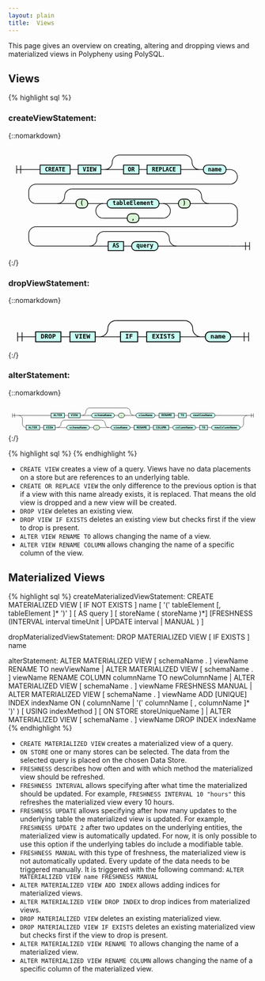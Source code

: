 ```yaml
---
layout: plain
title:  Views
---
```


This page gives an overview on creating, altering and dropping views and materialized views in Polypheny using PolySQL. 


## Views

{% highlight sql %}
<!--- BNF start --->    
### createViewStatement:
{::nomarkdown}

<html>
<style>
     svg.railroad-diagram {
     }
     svg.railroad-diagram path {
       stroke-width: 1.5;
       stroke: black;
       fill: rgba(0,0,0,0);
     }
     svg.railroad-diagram text {
       font: bold 14px monospace;
       text-anchor: middle;
       white-space: pre;
     }
     svg.railroad-diagram text.diagram-text {
       font-size: 12px;
     }
     svg.railroad-diagram text.diagram-arrow {
       font-size: 16px;
     }
     svg.railroad-diagram text.label {
       text-anchor: start;
     }
     svg.railroad-diagram text.comment {
       font: italic 12px monospace;
     }
     svg.railroad-diagram g.non-terminal text {
       /*font-style: italic;*/
     }
     svg.railroad-diagram rect2 {
      stroke-width: 2;
      stroke: black;
      fill: #D8F4D7;
     }
     svg.railroad-diagram rect2.group-box {
      stroke: gray;
      stroke-dasharray: 10 5;
      fill: none;
     }
     svg.railroad-diagram rect {
       stroke-width: 2;
       stroke: black;
       fill: #c9fff3;
     }
     svg.railroad-diagram rect.group-box {
      stroke: gray;
      stroke-dasharray: 10 5;
      fill: none;
     }
     svg.railroad-diagram path.diagram-text {
       stroke-width: 1.5;
       stroke: black;
       fill: white;
       cursor: help;
     }
     svg.railroad-diagram g.diagram-text:hover path.diagram-text {
     }
</style>
<div style="overflow: auto;">
<svg class="railroad-diagram" width="615" height="276" viewBox="0 0 615 276">
<g transform="translate(.5 .5)">
<g>
<path d="M20 46v20m10 -20v20m-10 -10h20"></path>
</g>
<path d="M40 56h10"></path>
<g>
<path d="M50 56h0"></path>
<path d="M50 56h18"></path>
<g>
<path d="M68 56h10"></path>
<path d="M537 56h10"></path>
<g class="non-terminal ">
<path d="M78 56h0"></path>
<path d="M152 56h0"></path>
<rect x="78" y="45" width="74" height="22"></rect>
<text x="115" y="60">CREATE</text>
</g>
<path d="M152 56h10"></path>
<path d="M162 56h10"></path>
<g class="non-terminal ">
<path d="M172 56h0"></path>
<path d="M228 56h0"></path>
<rect x="172" y="45" width="56" height="22"></rect>
<text x="200" y="60">VIEW</text>
</g>
<path d="M228 56h10"></path>
<g>
<path d="M238 56h0"></path>
<path d="M471 56h0"></path>
<path d="M238 56a18 18 0 0 0 18 -18v0a18 18 0 0 1 18 -18"></path>
<g>
<path d="M274 20h161"></path>
</g>
<path d="M435 20a18 18 0 0 1 18 18v0a18 18 0 0 0 18 18"></path>
<path d="M238 56h36"></path>
<g>
<path d="M274 56h0"></path>
<g>
<path d="M274 56h10"></path>
<path d="M425 56h10"></path>
<g class="non-terminal ">
<path d="M284 56h0"></path>
<path d="M322 56h0"></path>
<rect x="284" y="45" width="38" height="22"></rect>
<text x="303" y="60">OR</text>
</g>
<path d="M322 56h10"></path>
<path d="M332 56h10"></path>
<g class="non-terminal ">
<path d="M342 56h0"></path>
<path d="M425 56h0"></path>
<rect x="342" y="45" width="83" height="22"></rect>
<text x="383.5" y="60">REPLACE</text>
</g>
</g>
<path d="M435 56h0"></path>
</g>
<path d="M435 56h36"></path>
</g>
<path d="M471 56h10"></path>
<g class="terminal ">
<path d="M481 56h0"></path>
<path d="M537 56h0"></path>
<rect x="481" y="45" width="56" height="22" rx="10" ry="10"></rect>
<text x="509" y="60">name</text>
</g>
</g>
<path d="M547 56a18 18 0 0 1 18 18v0a18 18 0 0 1 -18 18h-479a18 18 0 0 0 -18 18v12a18 18 0 0 0 18 18"></path>
<g>
<path d="M68 140h52.5"></path>
<path d="M494.5 140h52.5"></path>
<g>
<path d="M120.5 140h0"></path>
<path d="M494.5 140h0"></path>
<path d="M120.5 140a18 18 0 0 0 18 -18v0a18 18 0 0 1 18 -18"></path>
<g>
<path d="M156.5 104h302"></path>
</g>
<path d="M458.5 104a18 18 0 0 1 18 18v0a18 18 0 0 0 18 18"></path>
<path d="M120.5 140h36"></path>
<g>
<path d="M156.5 140h0"></path>
<g>
<path d="M156.5 140h10"></path>
<path d="M448.5 140h10"></path>
<g class="terminal ">
<path d="M166.5 140h0"></path>
<path d="M195.5 140h0"></path>
<rect x="166.5" y="129" width="29" height="22" rx="10" ry="10" style="fill: #D8F4D7; stroke: black; stroke-width: 2;"></rect>
<text x="181" y="144">(</text>
</g>
<path d="M195.5 140h10"></path>
<path d="M205.5 140h10"></path>
<g>
<path d="M215.5 140h0"></path>
<path d="M399.5 140h0"></path>
<path d="M215.5 140h18"></path>
<g>
<path d="M233.5 140h0"></path>
<g>
<path d="M233.5 140h10"></path>
<path d="M371.5 140h10"></path>
<g class="terminal ">
<path d="M243.5 140h0"></path>
<path d="M371.5 140h0"></path>
<rect x="243.5" y="129" width="128" height="22" rx="10" ry="10"></rect>
<text x="307.5" y="144">tableElement</text>
</g>
</g>
<path d="M381.5 140h0"></path>
</g>
<path d="M381.5 140h18"></path>
<path d="M233.5 140a18 18 0 0 0 -18 18v0a18 18 0 0 0 18 18"></path>
<g class="terminal ">
<path d="M233.5 176h59.5"></path>
<path d="M322 176h59.5"></path>
<rect x="293" y="165" width="29" height="22" rx="10" ry="10" style="fill: #D8F4D7; stroke: black; stroke-width: 2;"></rect>
<text x="307.5" y="180">,</text>
</g>
<path d="M381.5 176a18 18 0 0 0 18 -18v0a18 18 0 0 0 -18 -18"></path>
</g>
<path d="M399.5 140h10"></path>
<path d="M409.5 140h10"></path>
<g class="terminal ">
<path d="M419.5 140h0"></path>
<path d="M448.5 140h0"></path>
<rect x="419.5" y="129" width="29" height="22" rx="10" ry="10" style="fill: #D8F4D7; stroke: black; stroke-width: 2;"></rect>
<text x="434" y="144">)</text>
</g>
</g>
<path d="M458.5 140h0"></path>
</g>
<path d="M458.5 140h36"></path>
</g>
</g>
<path d="M547 140a18 18 0 0 1 18 18v21a18 18 0 0 1 -18 18h-479a18 18 0 0 0 -18 18v12a18 18 0 0 0 18 18"></path>
<g>
<path d="M68 245h132"></path>
<path d="M415 245h132"></path>
<g>
<path d="M200 245h0"></path>
<path d="M415 245h0"></path>
<path d="M200 245a18 18 0 0 0 18 -18v0a18 18 0 0 1 18 -18"></path>
<g>
<path d="M236 209h143"></path>
</g>
<path d="M379 209a18 18 0 0 1 18 18v0a18 18 0 0 0 18 18"></path>
<path d="M200 245h36"></path>
<g>
<path d="M236 245h0"></path>
<g>
<path d="M236 245h10"></path>
<path d="M369 245h10"></path>
<g class="non-terminal ">
<path d="M246 245h0"></path>
<path d="M284 245h0"></path>
<rect x="246" y="234" width="38" height="22"></rect>
<text x="265" y="249">AS</text>
</g>
<path d="M284 245h10"></path>
<path d="M294 245h10"></path>
<g class="terminal ">
<path d="M304 245h0"></path>
<path d="M369 245h0"></path>
<rect x="304" y="234" width="65" height="22" rx="10" ry="10"></rect>
<text x="336.5" y="249">query</text>
</g>
</g>
<path d="M379 245h0"></path>
</g>
<path d="M379 245h36"></path>
</g>
</g>
<path d="M547 245h18"></path>
<path d="M565 245h0"></path>
</g>
<path d="M565 245h10"></path>
<path d="M 575 245 h 20 m -10 -10 v 20 m 10 -20 v 20"></path>
</g>
</svg>
</div></html>
{:/}

### dropViewStatement:
{::nomarkdown}

<html>
<style>
     svg.railroad-diagram {
     }
     svg.railroad-diagram path {
       stroke-width: 1.5;
       stroke: black;
       fill: rgba(0,0,0,0);
     }
     svg.railroad-diagram text {
       font: bold 14px monospace;
       text-anchor: middle;
       white-space: pre;
     }
     svg.railroad-diagram text.diagram-text {
       font-size: 12px;
     }
     svg.railroad-diagram text.diagram-arrow {
       font-size: 16px;
     }
     svg.railroad-diagram text.label {
       text-anchor: start;
     }
     svg.railroad-diagram text.comment {
       font: italic 12px monospace;
     }
     svg.railroad-diagram g.non-terminal text {
       /*font-style: italic;*/
     }
     svg.railroad-diagram rect2 {
      stroke-width: 2;
      stroke: black;
      fill: #D8F4D7;
     }
     svg.railroad-diagram rect2.group-box {
      stroke: gray;
      stroke-dasharray: 10 5;
      fill: none;
     }
     svg.railroad-diagram rect {
       stroke-width: 2;
       stroke: black;
       fill: #c9fff3;
     }
     svg.railroad-diagram rect.group-box {
      stroke: gray;
      stroke-dasharray: 10 5;
      fill: none;
     }
     svg.railroad-diagram path.diagram-text {
       stroke-width: 1.5;
       stroke: black;
       fill: white;
       cursor: help;
     }
     svg.railroad-diagram g.diagram-text:hover path.diagram-text {
     }
</style>
<div style="overflow: auto;">
<svg class="railroad-diagram" width="552" height="87" viewBox="0 0 552 87">
<g transform="translate(.5 .5)">
<g>
<path d="M20 46v20m10 -20v20m-10 -10h20"></path>
</g>
<path d="M40 56h10"></path>
<g>
<path d="M50 56h0"></path>
<g>
<path d="M50 56h10"></path>
<path d="M492 56h10"></path>
<g class="non-terminal ">
<path d="M60 56h0"></path>
<path d="M116 56h0"></path>
<rect x="60" y="45" width="56" height="22"></rect>
<text x="88" y="60">DROP</text>
</g>
<path d="M116 56h10"></path>
<path d="M126 56h10"></path>
<g class="non-terminal ">
<path d="M136 56h0"></path>
<path d="M192 56h0"></path>
<rect x="136" y="45" width="56" height="22"></rect>
<text x="164" y="60">VIEW</text>
</g>
<path d="M192 56h10"></path>
<g>
<path d="M202 56h0"></path>
<path d="M426 56h0"></path>
<path d="M202 56a18 18 0 0 0 18 -18v0a18 18 0 0 1 18 -18"></path>
<g>
<path d="M238 20h152"></path>
</g>
<path d="M390 20a18 18 0 0 1 18 18v0a18 18 0 0 0 18 18"></path>
<path d="M202 56h36"></path>
<g>
<path d="M238 56h0"></path>
<g>
<path d="M238 56h10"></path>
<path d="M380 56h10"></path>
<g class="non-terminal ">
<path d="M248 56h0"></path>
<path d="M286 56h0"></path>
<rect x="248" y="45" width="38" height="22"></rect>
<text x="267" y="60">IF</text>
</g>
<path d="M286 56h10"></path>
<path d="M296 56h10"></path>
<g class="non-terminal ">
<path d="M306 56h0"></path>
<path d="M380 56h0"></path>
<rect x="306" y="45" width="74" height="22"></rect>
<text x="343" y="60">EXISTS</text>
</g>
</g>
<path d="M390 56h0"></path>
</g>
<path d="M390 56h36"></path>
</g>
<path d="M426 56h10"></path>
<g class="terminal ">
<path d="M436 56h0"></path>
<path d="M492 56h0"></path>
<rect x="436" y="45" width="56" height="22" rx="10" ry="10"></rect>
<text x="464" y="60">name</text>
</g>
</g>
<path d="M502 56h0"></path>
</g>
<path d="M502 56h10"></path>
<path d="M 512 56 h 20 m -10 -10 v 20 m 10 -20 v 20"></path>
</g>
</svg>
</div></html>
{:/}

### alterStatement:
{::nomarkdown}

<html>
<style>
     svg.railroad-diagram {
     }
     svg.railroad-diagram path {
       stroke-width: 1.5;
       stroke: black;
       fill: rgba(0,0,0,0);
     }
     svg.railroad-diagram text {
       font: bold 14px monospace;
       text-anchor: middle;
       white-space: pre;
     }
     svg.railroad-diagram text.diagram-text {
       font-size: 12px;
     }
     svg.railroad-diagram text.diagram-arrow {
       font-size: 16px;
     }
     svg.railroad-diagram text.label {
       text-anchor: start;
     }
     svg.railroad-diagram text.comment {
       font: italic 12px monospace;
     }
     svg.railroad-diagram g.non-terminal text {
       /*font-style: italic;*/
     }
     svg.railroad-diagram rect2 {
      stroke-width: 2;
      stroke: black;
      fill: #D8F4D7;
     }
     svg.railroad-diagram rect2.group-box {
      stroke: gray;
      stroke-dasharray: 10 5;
      fill: none;
     }
     svg.railroad-diagram rect {
       stroke-width: 2;
       stroke: black;
       fill: #c9fff3;
     }
     svg.railroad-diagram rect.group-box {
      stroke: gray;
      stroke-dasharray: 10 5;
      fill: none;
     }
     svg.railroad-diagram path.diagram-text {
       stroke-width: 1.5;
       stroke: black;
       fill: white;
       cursor: help;
     }
     svg.railroad-diagram g.diagram-text:hover path.diagram-text {
     }
</style>
<div style="overflow: auto;">
<svg class="railroad-diagram" width="1209" height="146" viewBox="0 0 1209 146">
<g transform="translate(.5 .5)">
<g>
<path d="M20 46v20m10 -20v20m-10 -10h20"></path>
</g>
<path d="M40 56h10"></path>
<g>
<path d="M50 56h0"></path>
<g>
<path d="M50 56h0"></path>
<path d="M1159 56h0"></path>
<path d="M50 56h36"></path>
<g>
<path d="M86 56h121"></path>
<path d="M1002 56h121"></path>
<g class="non-terminal ">
<path d="M207 56h0"></path>
<path d="M272 56h0"></path>
<rect x="207" y="45" width="65" height="22"></rect>
<text x="239.5" y="60">ALTER</text>
</g>
<path d="M272 56h10"></path>
<path d="M282 56h10"></path>
<g class="non-terminal ">
<path d="M292 56h0"></path>
<path d="M348 56h0"></path>
<rect x="292" y="45" width="56" height="22"></rect>
<text x="320" y="60">VIEW</text>
</g>
<path d="M348 56h10"></path>
<g>
<path d="M358 56h0"></path>
<path d="M609 56h0"></path>
<path d="M358 56a18 18 0 0 0 18 -18v0a18 18 0 0 1 18 -18"></path>
<g>
<path d="M394 20h179"></path>
</g>
<path d="M573 20a18 18 0 0 1 18 18v0a18 18 0 0 0 18 18"></path>
<path d="M358 56h36"></path>
<g>
<path d="M394 56h0"></path>
<g>
<path d="M394 56h10"></path>
<path d="M563 56h10"></path>
<g class="terminal ">
<path d="M404 56h0"></path>
<path d="M514 56h0"></path>
<rect x="404" y="45" width="110" height="22" rx="10" ry="10"></rect>
<text x="459" y="60">schemaName</text>
</g>
<path d="M514 56h10"></path>
<path d="M524 56h10"></path>
<g class="terminal ">
<path d="M534 56h0"></path>
<path d="M563 56h0"></path>
<rect x="534" y="45" width="29" height="22" rx="10" ry="10" style="fill: #D8F4D7; stroke: black; stroke-width: 2;"></rect>
<text x="548.5" y="60">.</text>
</g>
</g>
<path d="M573 56h0"></path>
</g>
<path d="M573 56h36"></path>
</g>
<path d="M609 56h10"></path>
<g class="terminal ">
<path d="M619 56h0"></path>
<path d="M711 56h0"></path>
<rect x="619" y="45" width="92" height="22" rx="10" ry="10"></rect>
<text x="665" y="60">viewName</text>
</g>
<path d="M711 56h10"></path>
<path d="M721 56h10"></path>
<g class="non-terminal ">
<path d="M731 56h0"></path>
<path d="M805 56h0"></path>
<rect x="731" y="45" width="74" height="22"></rect>
<text x="768" y="60">RENAME</text>
</g>
<path d="M805 56h10"></path>
<path d="M815 56h10"></path>
<g class="non-terminal ">
<path d="M825 56h0"></path>
<path d="M863 56h0"></path>
<rect x="825" y="45" width="38" height="22"></rect>
<text x="844" y="60">TO</text>
</g>
<path d="M863 56h10"></path>
<path d="M873 56h10"></path>
<g class="terminal ">
<path d="M883 56h0"></path>
<path d="M1002 56h0"></path>
<rect x="883" y="45" width="119" height="22" rx="10" ry="10"></rect>
<text x="942.5" y="60">newViewName</text>
</g>
</g>
<path d="M1123 56h36"></path>
<path d="M50 56a18 18 0 0 1 18 18v23a18 18 0 0 0 18 18"></path>
<g>
<path d="M86 115h0"></path>
<path d="M1123 115h0"></path>
<g class="non-terminal ">
<path d="M86 115h0"></path>
<path d="M151 115h0"></path>
<rect x="86" y="104" width="65" height="22"></rect>
<text x="118.5" y="119">ALTER</text>
</g>
<path d="M151 115h10"></path>
<path d="M161 115h10"></path>
<g class="non-terminal ">
<path d="M171 115h0"></path>
<path d="M227 115h0"></path>
<rect x="171" y="104" width="56" height="22"></rect>
<text x="199" y="119">VIEW</text>
</g>
<path d="M227 115h10"></path>
<g>
<path d="M237 115h0"></path>
<path d="M488 115h0"></path>
<path d="M237 115a18 18 0 0 0 18 -18v0a18 18 0 0 1 18 -18"></path>
<g>
<path d="M273 79h179"></path>
</g>
<path d="M452 79a18 18 0 0 1 18 18v0a18 18 0 0 0 18 18"></path>
<path d="M237 115h36"></path>
<g>
<path d="M273 115h0"></path>
<g>
<path d="M273 115h10"></path>
<path d="M442 115h10"></path>
<g class="terminal ">
<path d="M283 115h0"></path>
<path d="M393 115h0"></path>
<rect x="283" y="104" width="110" height="22" rx="10" ry="10"></rect>
<text x="338" y="119">schemaName</text>
</g>
<path d="M393 115h10"></path>
<path d="M403 115h10"></path>
<g class="terminal ">
<path d="M413 115h0"></path>
<path d="M442 115h0"></path>
<rect x="413" y="104" width="29" height="22" rx="10" ry="10" style="fill: #D8F4D7; stroke: black; stroke-width: 2;"></rect>
<text x="427.5" y="119">.</text>
</g>
</g>
<path d="M452 115h0"></path>
</g>
<path d="M452 115h36"></path>
</g>
<path d="M488 115h10"></path>
<g class="terminal ">
<path d="M498 115h0"></path>
<path d="M590 115h0"></path>
<rect x="498" y="104" width="92" height="22" rx="10" ry="10"></rect>
<text x="544" y="119">viewName</text>
</g>
<path d="M590 115h10"></path>
<path d="M600 115h10"></path>
<g class="non-terminal ">
<path d="M610 115h0"></path>
<path d="M684 115h0"></path>
<rect x="610" y="104" width="74" height="22"></rect>
<text x="647" y="119">RENAME</text>
</g>
<path d="M684 115h10"></path>
<path d="M694 115h10"></path>
<g class="non-terminal ">
<path d="M704 115h0"></path>
<path d="M778 115h0"></path>
<rect x="704" y="104" width="74" height="22"></rect>
<text x="741" y="119">COLUMN</text>
</g>
<path d="M778 115h10"></path>
<path d="M788 115h10"></path>
<g class="terminal ">
<path d="M798 115h0"></path>
<path d="M908 115h0"></path>
<rect x="798" y="104" width="110" height="22" rx="10" ry="10"></rect>
<text x="853" y="119">columnName</text>
</g>
<path d="M908 115h10"></path>
<path d="M918 115h10"></path>
<g class="non-terminal ">
<path d="M928 115h0"></path>
<path d="M966 115h0"></path>
<rect x="928" y="104" width="38" height="22"></rect>
<text x="947" y="119">TO</text>
</g>
<path d="M966 115h10"></path>
<path d="M976 115h10"></path>
<g class="terminal ">
<path d="M986 115h0"></path>
<path d="M1123 115h0"></path>
<rect x="986" y="104" width="137" height="22" rx="10" ry="10"></rect>
<text x="1054.5" y="119">newColumnName</text>
</g>
</g>
<path d="M1123 115a18 18 0 0 0 18 -18v-23a18 18 0 0 1 18 -18"></path>
</g>
<path d="M1159 56h0"></path>
</g>
<path d="M1159 56h10"></path>
<path d="M 1169 56 h 20 m -10 -10 v 20 m 10 -20 v 20"></path>
</g>
</svg>
</div></html>
{:/}


{% highlight sql %}
{% endhighlight %}

* `CREATE VIEW` creates a view of a query. Views have no data placements on a store but are references to an underlying table.
* `CREATE OR REPLACE VIEW` the only difference to the previous option is that if a view with this name already exists, it is replaced. That means the old view is dropped and a new view will be created.
* `DROP VIEW` deletes an existing view.
* `DROP VIEW IF EXISTS` deletes an existing view but checks first if the view to drop is present.
* `ALTER VIEW RENAME TO` allows changing the name of a view. 
* `ALTER VIEW RENAME COLUMN` allows changing the name of a specific column of the view.



## Materialized Views

{% highlight sql %}
createMaterializedViewStatement:
    CREATE MATERIALIZED VIEW [ IF NOT EXISTS ] name
    [ '(' tableElement [, tableElement ]* ')' ]
    [ AS query ]
    [ <ON> <STORE> storeName ( <COMMA> storeName )*]
    [FRESHNESS (INTERVAL interval timeUnit | UPDATE interval | MANUAL )  ]

dropMaterializedViewStatement:
    DROP MATERIALIZED VIEW [ IF EXISTS ] name

alterStatement:
    ALTER MATERIALIZED VIEW [ schemaName . ] viewName RENAME TO newViewName
    | ALTER MATERIALIZED VIEW [ schemaName . ] viewName RENAME COLUMN columnName TO newColumnName
    | ALTER MATERIALIZED VIEW [ schemaName . ] viewName FRESHNESS MANUAL
    | ALTER MATERIALIZED VIEW [ schemaName . ] viewName ADD [UNIQUE] INDEX indexName ON ( columnName | '(' columnName [ , columnName ]* ')' ) [ USING indexMethod ] [ ON STORE storeUniqueName ]
    | ALTER MATERIALIZED VIEW [ schemaName . ] viewName DROP INDEX indexName
{% endhighlight %}

* `CREATE MATERIALIZED VIEW` creates a materialized view of a query.
* `ON STORE` one or many stores can be selected. The data from the selected query is placed on the chosen Data Store.
* `FRESHNESS` describes how often and with which method the materialized view should be refreshed.
* `FRESHNESS INTERVAL` allows specifying after what time the materialized should be updated. For example, `FRESHNESS INTERVAL 10 "hours"` this refreshes the materialized view every 10 hours.
* `FRESHNESS UPDATE` allows specifying after how many updates to the underlying table the materialized view is updated. For example, `FRESHNESS UPDATE 2` after two updates on the underlying entities, the materialized view is automatically updated. For now, it is only possible to use this option if the underlying tables do include a modifiable table.
* `FRESHNESS MANUAL` with this type of freshness, the materialized view is not automatically updated. Every update of the data needs to be triggered manually. It is triggered with the following command: `ALTER MATERIALIZED VIEW name FRESHNESS MANUAL`
* `ALTER MATERIALIZED VIEW ADD INDEX` allows adding indices for materialized views.
* `ALTER MATERIALIZED VIEW DROP INDEX` to drop indices from materialized views.
* `DROP MATERIALIZED VIEW` deletes an existing materialized view.
* `DROP MATERIALIZED VIEW IF EXISTS` deletes an existing materialized view but checks first if the view to drop is present.
* `ALTER MATERIALIZED VIEW RENAME TO` allows changing the name of a materialized view.
* `ALTER MATERIALIZED VIEW RENAME COLUMN` allows changing the name of a specific column of the materialized view.
